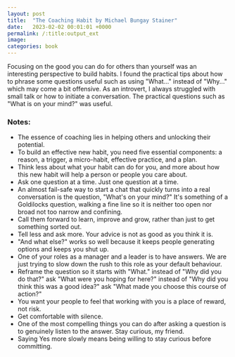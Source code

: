 ```yaml
---
layout: post
title:  "The Coaching Habit by Michael Bungay Stainer"
date:   2023-02-02 00:01:01 +0000
permalink: /:title:output_ext
image: 
categories: book
---
```



<div class="max-width">
<p>Focusing on the good you can do for others than yourself was an interesting perspective to build habits. I found the practical tips about how to phrase some questions useful such as using "What..." instead of "Why..." which may come a bit offensive. As an introvert, I always struggled with small talk or how to initiate a conversation. The practical questions such as "What is on your mind?" was useful.</p>

<h3>Notes:</h3>
<ul>
<li>The essence of coaching lies in helping others and unlocking their potential.</li>

<li>To build an effective new habit, you need five essential components: a reason, a trigger, a micro-habit, effective practice, and a plan.</li>

<li>Think less about what your habit can do for you, and more about how this new habit will help a person or people you care about.</li>

<li>Ask one question at a time. Just one question at a time.</li>

<li>An almost fail-safe way to start a chat that quickly turns into a real conversation is the question, "What's on your mind?" It's something of a Goldilocks question, walking a fine line so it is neither too open nor broad not too narrow and confining.</li>

<li>Call them forward to learn, improve and grow, rather than just to get something sorted out.</li>

<li>Tell less and ask more. Your advice is not as good as you think it is.</li>

<li>"And what else?" works so well because it keeps people generating options and keeps you shut up.</li>

<li>One of your roles as a manager and a leader is to have answers. We are just trying to slow down the rush to this role as your default behaviour.</li>

<li>Reframe the question so it starts with "What." instead of "Why did you do that?" ask "What were you hoping for here?" instead of "Why did you think this was a good idea?" ask "What made you choose this course of action?"</li>

<li>You want your people to feel that working with you is a place of reward, not risk.</li>

<li>Get comfortable with silence.</li>

<li>One of the most compelling things you can do after asking a question is to genuinely listen to the answer. Stay curious, my friend.</li>

<li>Saying Yes more slowly means being willing to stay curious before committing.</li>
</ul>
</div>
